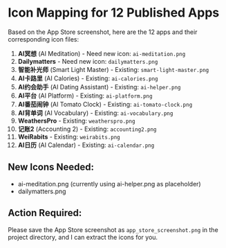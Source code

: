 # Icon Mapping for 12 Published Apps

Based on the App Store screenshot, here are the 12 apps and their corresponding icon files:

1. **AI冥想** (AI Meditation) - Need new icon: `ai-meditation.png`
2. **Dailymatters** - Need new icon: `dailymatters.png`
3. **智能补光师** (Smart Light Master) - Existing: `smart-light-master.png`
4. **AI卡路里** (AI Calories) - Existing: `ai-calories.png`
5. **AI约会助手** (AI Dating Assistant) - Existing: `ai-helper.png`
6. **AI平台** (AI Platform) - Existing: `ai-platform.png`
7. **AI番茄闹钟** (AI Tomato Clock) - Existing: `ai-tomato-clock.png`
8. **AI背单词** (AI Vocabulary) - Existing: `ai-vocabulary.png`
9. **WeathersPro** - Existing: `weatherspro.png`
10. **记账2** (Accounting 2) - Existing: `accounting2.png`
11. **WeiRabits** - Existing: `weirabits.png`
12. **AI日历** (AI Calendar) - Existing: `ai-calendar.png`

## New Icons Needed:
- ai-meditation.png (currently using ai-helper.png as placeholder)
- dailymatters.png

## Action Required:
Please save the App Store screenshot as `app_store_screenshot.png` in the project directory, and I can extract the icons for you.